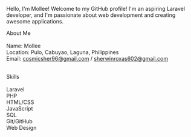 Hello, I'm Mollee!
Welcome to my GitHub profile! I'm an aspiring Laravel developer, and I'm passionate about web development and creating awesome applications.

About Me<br><br>
Name: Mollee<br>
Location: Pulo, Cabuyao, Laguna, Philippines<br>
Email: cosmicsher96@gmail.com / sherwinroxas602@gmail.com<br><br>

Skills<br><br>
Laravel<br>
PHP<br>
HTML/CSS<br>
JavaScript<br>
SQL<br>
Git/GitHub<br>
Web Design<br>

<!---
MysticMaccc/MysticMaccc is a ✨ special ✨ repository because its `README.md` (this file) appears on your GitHub profile.
You can click the Preview link to take a look at your changes.
--->

